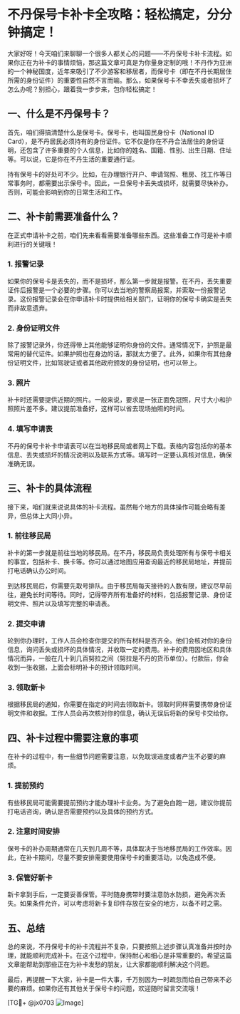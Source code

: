 # 不丹保号卡补卡全攻略：轻松搞定，分分钟搞定！

大家好呀！今天咱们来聊聊一个很多人都关心的问题——不丹保号卡补卡流程。如果你正在为补卡的事情烦恼，那这篇文章可真是为你量身定制的哦！不丹作为亚洲的一个神秘国度，近年来吸引了不少游客和移居者，而保号卡（即在不丹长期居住所需的身份证件）的重要性自然不言而喻。那么，如果保号卡不幸丢失或者损坏了怎么办呢？别担心，跟着我一步步来，包你轻松搞定！

## 一、什么是不丹保号卡？

首先，咱们得搞清楚什么是保号卡。保号卡，也叫国民身份卡（National ID Card），是不丹居民必须持有的身份证件。它不仅是你在不丹合法居住的身份证明，还包含了许多重要的个人信息，比如你的姓名、国籍、性别、出生日期、住址等。可以说，它是你在不丹生活的重要通行证。

持有保号卡的好处可不少。比如，在办理银行开户、申请驾照、租房、找工作等日常事务时，都需要出示保号卡。因此，一旦保号卡丢失或损坏，就需要尽快补办。否则，可能会影响到你的日常生活和工作。

## 二、补卡前需要准备什么？

在正式申请补卡之前，咱们先来看看需要准备哪些东西。这些准备工作可是补卡顺利进行的关键哦！

### 1. 报警记录

如果你的保号卡是丢失的，而不是损坏，那么第一步就是报警。在不丹，丢失重要证件后报警是一个必要的步骤。你可以去当地的警察局报案，并索取一份报警记录。这份报警记录会在你申请补卡时提供给相关部门，证明你的保号卡确实是丢失而非故意遗弃。

### 2. 身份证明文件

除了报警记录外，你还得带上其他能够证明你身份的文件。通常情况下，护照是最常用的替代证件。如果护照也在身边的话，那就太方便了。此外，如果你有其他身份证明文件，比如驾驶证或者其他政府颁发的身份证明，也可以带上。

### 3. 照片

补卡时还需要提供近期的照片。一般来说，要求是一张正面免冠照，尺寸大小和护照照片差不多。建议提前准备好，这样可以省去现场拍照的时间。

### 4. 填写申请表

不丹的保号卡补卡申请表可以在当地移民局或者网上下载。表格内容包括你的基本信息、丢失或损坏的情况说明以及联系方式等。填写时一定要认真核对信息，确保准确无误。

## 三、补卡的具体流程

接下来，咱们就来说说具体的补卡流程。虽然每个地方的具体操作可能会略有差异，但总体上大同小异。

### 1. 前往移民局

补卡的第一步就是前往当地的移民局。在不丹，移民局负责处理所有与保号卡相关的事宜，包括补卡、换卡等。你可以通过地图应用查询最近的移民局地址，并提前打电话确认办公时间。

到达移民局后，你需要先取号排队。由于移民局每天接待的人数有限，建议尽早前往，避免长时间等待。同时，记得带齐所有准备好的材料，包括报警记录、身份证明文件、照片以及填写完整的申请表。

### 2. 提交申请

轮到你办理时，工作人员会检查你提交的所有材料是否齐全。他们会核对你的身份信息，询问丢失或损坏的具体情况，并收取一定的费用。补卡的费用因地区和具体情况而异，一般在几十到几百努拉之间（努拉是不丹的货币单位）。付款后，你会收到一张收据，上面会标明补卡的预计领取时间。

### 3. 领取新卡

根据移民局的通知，你需要在指定的时间去领取新卡。领取时同样需要携带身份证明文件和收据。工作人员会再次核对你的信息，确认无误后将新的保号卡交给你。

## 四、补卡过程中需要注意的事项

在补卡的过程中，有一些细节问题需要注意，以免耽误进度或者产生不必要的麻烦。

### 1. 提前预约

有些移民局可能需要提前预约才能办理补卡业务。为了避免白跑一趟，建议你提前打电话咨询，确认是否需要预约以及具体的预约方式。

### 2. 注意时间安排

保号卡的补办周期通常在几天到几周不等，具体取决于当地移民局的工作效率。因此，在补卡期间，尽量不要安排需要使用保号卡的重要活动，以免造成不便。

### 3. 保管好新卡

新卡拿到手后，一定要妥善保管。平时随身携带时要注意防水防损，避免再次丢失。如果条件允许，可以考虑将新卡复印件存放在安全的地方，以备不时之需。

## 五、总结

总的来说，不丹保号卡的补卡流程并不复杂，只要按照上述步骤认真准备并按时办理，就能顺利完成补卡。在这个过程中，保持耐心和细心是非常重要的。希望这篇文章能帮助到那些正在为补卡发愁的朋友，让大家都能顺利解决这个问题。

最后，再提醒一下大家，补卡是一件大事，千万别因为一时疏忽而给自己带来不必要的麻烦。如果你还有其他关于保号卡的问题，欢迎随时留言交流哦！

[TG💪+ @jx0703 ![Image](https://github.com/user-attachments/assets/dbca1d08-cadb-493c-b0ec-ad6f7a83f270)]